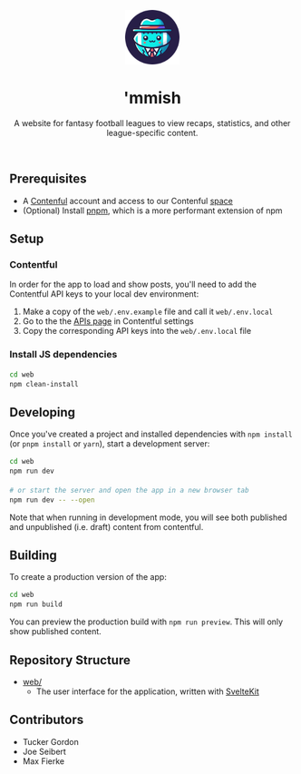 <p align="center">
  <img src="web/static/images/mmish.png" height="96">
  <h1 align="center">'mmish</h3>
</p>

<p align="center">
A website for fantasy football leagues to view recaps, statistics, and other league-specific content.
</p>

<br />

## Prerequisites

- A [Contenful](https://www.contentful.com/) account and access to our Contenful [space](https://app.contentful.com/spaces/u8rkbtuumsz9/)
- (Optional) Install [pnpm](https://pnpm.io/), which is a more performant extension of npm

## Setup

### Contentful

In order for the app to load and show posts, you'll need to add the Contentful API keys to your local dev environment:

1. Make a copy of the `web/.env.example` file and call it `web/.env.local`
2. Go to the the [APIs page](https://app.contentful.com/spaces/u8rkbtuumsz9/api/keys) in Contentful settings
3. Copy the corresponding API keys into the `web/.env.local` file

### Install JS dependencies

```bash
cd web
npm clean-install
```

## Developing

Once you've created a project and installed dependencies with `npm install` (or `pnpm install` or `yarn`), start a development server:

```bash
cd web
npm run dev

# or start the server and open the app in a new browser tab
npm run dev -- --open
```

Note that when running in development mode, you will see both published and unpublished (i.e. draft) content from contentful.

## Building

To create a production version of the app:

```bash
cd web
npm run build
```

You can preview the production build with `npm run preview`. This will only show published content.

## Repository Structure

- [web/](./web/README.md)
  - The user interface for the application, written with [SvelteKit](https://svelte.dev/)

## Contributors

- Tucker Gordon
- Joe Seibert
- Max Fierke
